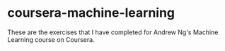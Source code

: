 # coursera-machine-learning

These are the exercises that I have completed for Andrew Ng's Machine Learning course on Coursera.
